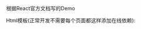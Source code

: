 根据React官方文档写的Demo

Html模板(正常开发不需要每个页面都这样添加在线依赖):

<!DOCTYPE html>
<html lang="en">
<head>
    <meta charset="UTF-8">
    <script src="https://cdn.bootcss.com/react/16.2.0/umd/react.development.js"></script>
    <script src="https://cdn.bootcss.com/react-dom/16.2.0/umd/react-dom.development.js"></script>
    <script src="https://cdn.bootcss.com/babel-standalone/6.26.0/babel.js"></script>
    <title></title>
</head>
<body>

</body>
</html>